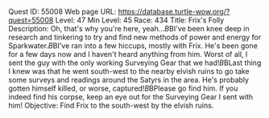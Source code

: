Quest ID: 55008
Web page URL: https://database.turtle-wow.org/?quest=55008
Level: 47
Min Level: 45
Race: 434
Title: Frix's Folly
Description: Oh, that's why you're here, yeah...$B$BI've been knee deep in research and tinkering to try and find new methods of power and energy for Sparkwater.$B$BI've ran into a few hiccups, mostly with Frix. He's been gone for a few days now and I haven't heard anything from him. Worst of all, I sent the guy with the only working Surveying Gear that we had!$B$BLast thing I knew was that he went south-west to the nearby elvish ruins to go take some surveys and readings around the Satyrs in the area. He's probably gotten himself killed, or worse, captured!$B$BPlease go find him. If you indeed find his corpse, keep an eye out for the Surveying Gear I sent with him!
Objective: Find Frix to the south-west by the elvish ruins.
